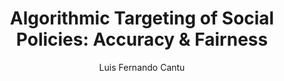 ---
paperId: 46
author: Luis Fernando Cantu
publicationauthor: Cantu, L. F.
title: "Algorithmic Targeting of Social Policies: Accuracy & Fairness"
pdf: Poster_Cantu_Luis.pdf
poster: --
alt: --
type: Poster
topic: FAT
link: --
conference: neurips
year: 2019
tags: neurips-2019
location: Vancouver, Canada
---